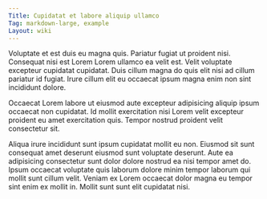 ```yaml
---
Title: Cupidatat et labore aliquip ullamco
Tag: markdown-large, example
Layout: wiki
---
```

Voluptate et est duis eu magna quis. Pariatur fugiat ut proident nisi. Consequat nisi est Lorem Lorem ullamco ea velit est. Velit voluptate excepteur cupidatat cupidatat. Duis cillum magna do quis elit nisi ad cillum pariatur id fugiat. Irure cillum elit eu occaecat ipsum magna enim non sint incididunt dolore.

Occaecat Lorem labore ut eiusmod aute excepteur adipisicing aliquip ipsum occaecat non cupidatat. Id mollit exercitation nisi Lorem velit excepteur proident eu amet exercitation quis. Tempor nostrud proident velit consectetur sit.

Aliqua irure incididunt sunt ipsum cupidatat mollit eu non. Eiusmod sit sunt consequat amet deserunt eiusmod sunt voluptate deserunt. Aute ea adipisicing consectetur sunt dolor dolore nostrud ea nisi tempor amet do. Ipsum occaecat voluptate quis laborum dolore minim tempor laborum qui mollit sunt cillum velit. Veniam ex Lorem occaecat dolor magna eu tempor sint enim ex mollit in. Mollit sunt sunt elit cupidatat nisi.